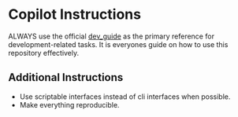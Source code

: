 # Copilot Instructions

ALWAYS use the official [dev_guide](../docs/dev_guide.md) as the primary reference for development-related tasks.
It is everyones guide on how to use this repository effectively.

## Additional Instructions
- Use scriptable interfaces instead of cli interfaces when possible.
- Make everything reproducible.
